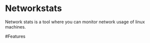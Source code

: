 # Networkstats

Network stats is a tool where you can monitor network usage of linux machines.

#Features
